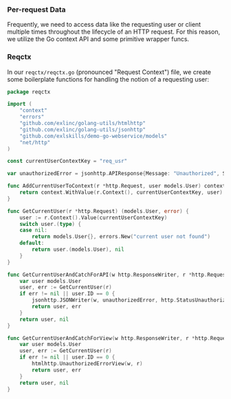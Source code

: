 ### Per-request Data

Frequently, we need to access data like the requesting user or client multiple times throughout the lifecycle of an HTTP request. For this reason, we utilize the Go context API and some primitive wrapper funcs.

### Reqctx

In our `reqctx/reqctx.go` (pronounced "Request Context") file, we create some boilerplate functions for handling the notion of a requesting user:

```go
package reqctx

import (
	"context"
	"errors"
	"github.com/exlinc/golang-utils/htmlhttp"
	"github.com/exlinc/golang-utils/jsonhttp"
	"github.com/exlskills/demo-go-webservice/models"
	"net/http"
)

const currentUserContextKey = "req_usr"

var unauthorizedError = jsonhttp.APIResponse{Message: "Unauthorized", Success: false, Debug: "Token/account error"}

func AddCurrentUserToContext(r *http.Request, user models.User) context.Context {
	return context.WithValue(r.Context(), currentUserContextKey, user)
}

func GetCurrentUser(r *http.Request) (models.User, error) {
	user := r.Context().Value(currentUserContextKey)
	switch user.(type) {
	case nil:
		return models.User{}, errors.New("current user not found")
	default:
		return user.(models.User), nil
	}
}

func GetCurrentUserAndCatchForAPI(w http.ResponseWriter, r *http.Request) (models.User, error) {
	var user models.User
	user, err := GetCurrentUser(r)
	if err != nil || user.ID == 0 {
		jsonhttp.JSONWriter(w, unauthorizedError, http.StatusUnauthorized)
		return user, err
	}
	return user, nil
}

func GetCurrentUserAndCatchForView(w http.ResponseWriter, r *http.Request) (models.User, error) {
	var user models.User
	user, err := GetCurrentUser(r)
	if err != nil || user.ID == 0 {
		htmlhttp.UnauthorizedErrorView(w, r)
		return user, err
	}
	return user, nil
}

```
